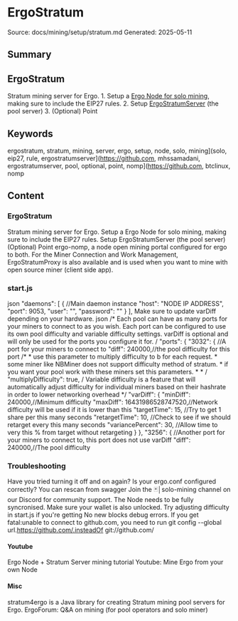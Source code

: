 # ErgoStratum
Source: docs/mining/setup/stratum.md
Generated: 2025-05-11

## Summary
## ErgoStratum

Stratum mining server for Ergo. 1. Setup a [Ergo Node for solo mining](solo-node.md), making sure to include the EIP27 rules. 2. Setup [ErgoStratumServer](https://github.com/mhssamadani/ErgoStratumServer) (the pool server)
3. (Optional) Point

## Keywords
ergostratum, stratum, mining, server, ergo, setup, node, solo, mining](solo, eip27, rule, ergostratumserver](https://github.com, mhssamadani, ergostratumserver, pool, optional, point, nomp](https://github.com, btclinux, nomp

## Content
### ErgoStratum
Stratum mining server for Ergo.
Setup a Ergo Node for solo mining, making sure to include the EIP27 rules. 
Setup ErgoStratumServer (the pool server)
(Optional) Point ergo-nomp, a node open mining portal configured for ergo to both.
For the  Miner Connection and Work Management, ErgoStratumProxy is also available and is used when you want to mine with open source miner (client side app).

### start.js
json
"daemons": [
        {   //Main daemon instance
            "host": "NODE IP ADDRESS",
            "port": 9053,
            "user": "",
            "password": ""
        }
    ],
Make sure to update varDiff depending on your hardware.
json
/* Each pool can have as many ports for your miners to connect to as you wish. Each port can
       be configured to use its own pool difficulty and variable difficulty settings. varDiff is
       optional and will only be used for the ports you configure it for. /
"ports": {
        "3032": { //A port for your miners to connect to
            "diff": 240000,//the pool difficulty for this port
            /*
            * use this parameter to multiply difficulty to b for each request.
            * some miner like NBMiner does not support difficulty method of stratum.
            * if you want your pool work with these miners set this parameters.
            *
            * /
            "multiplyDifficulty": true,
            / Variable difficulty is a feature that will automatically adjust difficulty for
               individual miners based on their hashrate in order to lower networking overhead */
            "varDiff": {
                "minDiff": 240000,//Minimum difficulty
                "maxDiff":  16431986528747520,//Network difficulty will be used if it is lower than this
                "targetTime": 15, //Try to get 1 share per this many seconds
                "retargetTime": 10, //Check to see if we should retarget every this many seconds
                "variancePercent": 30, //Allow time to very this % from target without retargeting
            }
        },
        "3256": { //Another port for your miners to connect to, this port does not use varDiff
            "diff":  240000,//The pool difficulty

### Troubleshooting
Have you tried turning it off and on again?
Is your ergo.conf configured correctly? 
You can rescan from swagger
Join the 🃏│solo-mining channel on our Discord for community support. 
The Node needs to be fully syncronised. Make sure your wallet is also unlocked. 
Try adjusting difficulty in start.js if you're getting No new blocks debug errors. 
If you get fatal:unable to connect to github.com, you need to run git config --global url.https://github.com/.insteadOf git://github.com/

#### Youtube
Ergo Node + Stratum Server mining tutorial
Youtube: Mine Ergo from your own Node

#### Misc
stratum4ergo is a Java library for creating Stratum mining pool servers for Ergo.
ErgoForum: Q&A on mining (for pool operators and solo miner)
